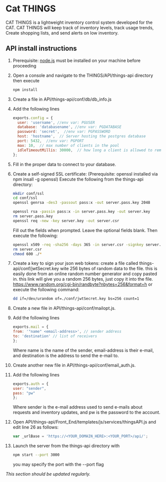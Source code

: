 ﻿# Cat THINGS
 CAT THINGS is a lightweight inventory control system developed for the CAT.
 CAT THINGS will keep track of inventory levels, track usage trends,
 Create shopping lists, and send alerts on low inventory.

## API install instructions
1. Prerequisite: [node.js](https://nodejs.org/en/) must be installed on your machine before proceeding  

2. Open a console and navigate to the THINGS/API/things-api directory then execute    

    ```bash
    npm install
    ```
3. Create a file in API/things-api/conf/db/db_info.js
4. Add the following lines  

    ```javascript
    exports.config = {  
      user: 'username', //env var: PGUSER
      database: 'databasename', //env var: PGDATABASE  
      password: 'secret',  //env var: PGPASSWORD
      host: 'hostname',  // Server hosting the postgres database
      port: 5432,  //env var: PGPORT
      max: 10,  // max number of clients in the pool
      idleTimeoutMillis: 30000,  // how long a client is allowed to remain idle before being closed
    };  
    ```
5. Fill in the proper data to connect to your database.
6. Create a self-signed SSL certificate:
       (Prerequisite: openssl installed via npm insall -g openssl)
       Execute the following from the things-api directory:
    ```bash
    mkdir conf/ssl
    cd conf/ssl
    openssl genrsa -des3 -passout pass:x -out server.pass.key 2048

    openssl rsa -passin pass:x -in server.pass.key -out server.key
    rm server.pass.key
    openssl req -new -key server.key -out server.csr

    ```
    Fill out the fields when prompted. Leave the optional fields blank.
    Then execute the following:
    ```bash
    openssl x509 -req -sha256 -days 365 -in server.csr -signkey server.key -out server.crt
    rm server.csr
    chmod 600 ./*
    ```
7. Create a key to sign your json web tokens:
        create a file called things-api/conf/jwtSecret.key
        wite 256 bytes of random data to the file. this is easily done from
        an online random number generator and copy pasted in.
        this link will give you a random 256 bytes, just copy it into the file.
        https://www.random.org/cgi-bin/randbyte?nbytes=256&format=h
        or execute the following command:
    ```bash
    dd if=/dev/urandom of=./conf/jwtSecret.key bs=256 count=1
    ```
8. Create a new file in API/things-api/conf/mailopt.js.
9. Add the following lines  

    ```javascript
    exports.mail = {  
    from: '"name" <email-address>', // sender address
    to: 'destination' // list of receivers
    };  
    ```
    Where name is the name of the sender, email-address is their e-mail, and destination
    is the address to send the e-mail to.
10. Create another new file in API/things-api/conf/email_auth.js.
11. Add the following lines  

    ```javascript
    exports.auth = {  
    user: "sender",
    pass: "pw"
    };  
    ```
    Where sender is the e-mail address used to send e-mails about requests and
    inventory updates, and pw is the password to the account.
13. Open API/things-api/Front_End/templates/js/services/thingsAPI.js and edit line 26 as follows:
    
    ```javascript
    var _urlBase = 'https://<YOUR_DOMAIN_HERE>:<YOUR_PORT>/api/';
    ```
    
12. Launch the server from the things-api directory with

    ```bash
    npm start --port 3000
    ```
    you may specify the port with the --port flag
    
    
_This section should be updated regularly._

